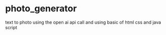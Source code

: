 # photo_generator
text to photo using the open ai api call and using basic of html css and java script
